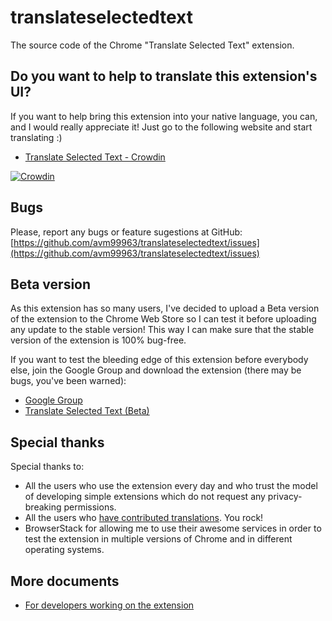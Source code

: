 # translateselectedtext
The source code of the Chrome "Translate Selected Text" extension.

## Do you want to help to translate this extension's UI?
If you want to help bring this extension into your native language, you can, and
I would really appreciate it! Just go to the following website and start
translating :)

* [Translate Selected Text - Crowdin](https://crowdin.com/project/translateselectedtext)

[![Crowdin](https://d322cqt584bo4o.cloudfront.net/translateselectedtext/localized.svg)](https://crowdin.com/project/translateselectedtext)

## Bugs
Please, report any bugs or feature sugestions at GitHub:
[https://github.com/avm99963/translateselectedtext/issues](https://github.com/avm99963/translateselectedtext/issues)

## Beta version
As this extension has so many users, I've decided to upload a Beta version of
the extension to the Chrome Web Store so I can test it before uploading any
update to the stable version! This way I can make sure that the stable version
of the extension is 100% bug-free.

If you want to test the bleeding edge of this extension before everybody else,
join the Google Group and download the extension (there may be bugs, you've been
warned):

- [Google Group](https://groups.google.com/g/gtranslator-beta)
- [Translate Selected Text (Beta)](https://chrome.google.com/webstore/detail/translate-selected-text-b/pckjhlclhnnhdadoockkhgfkceeljnkg)

## Special thanks
Special thanks to:
* All the users who use the extension every day and who trust the model of
developing simple extensions which do not request any privacy-breaking
permissions.
* All the users who [have contributed translations](https://crowdin.com/project/translateselectedtext/activity_stream). You rock!
* BrowserStack for allowing me to use their awesome services in order to test
the extension in multiple versions of Chrome and in different operating systems.

## More documents
* [For developers working on the extension](docs/development.md)
